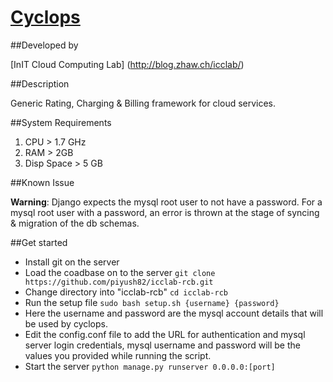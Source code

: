 # [Cyclops](https://github.com/piyush82/icclab-rcb)

##Developed by 

[InIT Cloud Computing Lab] (http://blog.zhaw.ch/icclab/)

##Description

Generic Rating, Charging & Billing framework for cloud services.

##System Requirements

1. CPU > 1.7 GHz
2. RAM > 2GB
3. Disp Space > 5 GB

##Known Issue

**Warning**: Django expects the mysql root user to not have a password. For a mysql root user with a password, an error is thrown at the stage of syncing & migration of the db schemas.

##Get started

* Install git on the server
* Load the coadbase on to the server ```git clone https://github.com/piyush82/icclab-rcb.git```
* Change directory into "icclab-rcb" ```cd icclab-rcb```
* Run the setup file ```sudo bash setup.sh {username} {password}```
 * Here the username and password are the mysql account details that will be used by cyclops.
* Edit the config.conf file to add the URL for authentication and mysql server login credentials, mysql username and password will be the values you provided while running the script.
* Start the server ```python manage.py runserver 0.0.0.0:[port]```

